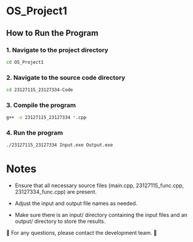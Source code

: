 # OS_Project1

## How to Run the Program

### 1. Navigate to the project directory
```bash
cd OS_Project1
```

### 2. Navigate to the source code directory
```bash
cd 23127115_23127334-Code
```

### 3. Compile the program
```bash
g++ -o 23127115_23127334 *.cpp
```

### 4. Run the program
```bash
./23127115_23127334 Input.exe Output.exe
```
# Notes

- Ensure that all necessary source files (main.cpp, 23127115_func.cpp, 23127334_func.cpp) are present.

- Adjust the input and output file names as needed.

- Make sure there is an input/ directory containing the input files and an output/ directory to store the results.

📌 For any questions, please contact the development team. 🚀